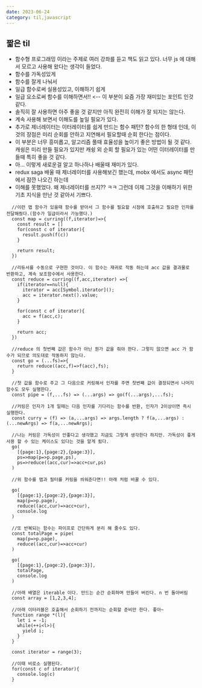 ```yaml
---
date: 2023-06-24
category: til,javascript
---
```


## 짧은 til

- 함수형 프로그래밍 이라는 주제로 여러 강좌를 듣고 책도 읽고 있다. 너무 js 에 대해서 모르고 사용해 왔다는 생각이 들었다.
- 함수를 가독성있게
- 함수를 잘게 나눠서
- 일급 함수로써 실용성있고, 이해하기 쉽게
- 일급 요소로써 함수를 이해하면서!! <-- 이 부분이 요즘 가장 재미있는 포인트 인것 같다.
- 솔직히 잘 사용하면 아주 좋을 것 같지만 아직 완전히 이해가 잘 되지는 않는다.
- 계속 사용해 보면서 이해도를 높일 필요가 있다.
- 추가로 제너레이터는 이터레이터를 쉽게 만드는 함수 패턴? 함수의 한 형태 인데, 이 것의 장점은 미리 순회를 안하고 지연해서 필요할때 순회 한다는 점이다.
- 이 부분은 너무 흥미롭고, 알고리즘 풀때 효율성을 높이기 좋은 방법이 될 것 같다. 캐슁은 미리 만들 필요가 있지만 캐슁 외 순회 할 필요가 있는 어떤 이터레이터를 만들때 특히 좋을 것 같다.
- 아... 이렇게 새로운걸 알고 하나하나 배울때 재미가 있다.
- redux saga 배울 때 제너레이터를 사용해보긴 했는데, mobx 에서도 async 패턴에서 잠깐 나오긴 하는데
- 이해를 못했었다. 왜 제너레이터를 쓰지?? ㅋㅋ 그런데 이제 그것을 이해하기 위한 기초 지식을 만난 것 같아서 기쁘다.

```
  //이런 맵 함수가 있을때 함수를 받아서 그 함수를 필요할 시점에 호출하고 필요한 인자를 전달해줬다.(함수가 일급이라서 가능했다.)
  const map = curring((f,iterator)=>{
    const result = []
    for(const c of iterator){
      result.push(f(c))
    }

    return result;
  })

  //리듀서를 수동으로 구현한 것이다. 이 함수는 재귀로 작동 하는데 acc 값을 결과물로 반환하고, 계속 보조함수에서 사용한다.
  const reduce = curring((f,acc,iterator) =>{
    if(iterator==null){
      iterator = acc[Symbol.iterator]();
      acc = iterator.next().value;
    }

    for(const c of iterator){
      acc = f(acc,c);
    }

    return acc;
  })

  //reduce 의 첫번째 값은 함수가 아닌 뭔가 값을 줘야 한다. 그렇지 않으면 acc 가 함수가 되므로 의도대로 작동하지 않는다.
  const go = (...fs)=>{
    return reduce((acc,f)=>f(acc),fs);
  }

  //첫 값을 함수로 주고 그 다음으로 커링해서 인자를 주면 첫번째 값이 결정되면서 나머지 함수도 모두 실행한다.
  const pipe = (f,...fs) => (...args) => go(f(...args),...fs);

  //커링은 인자가 1개 일때는 다음 인자를 기다리는 함수를 반환, 인자가 2이상이면 즉시 실행한다.
  const curry = (f) => (a,...args) => args.length ? f(a,...args) : (...newArgs) => f(a,...newArgs);

  //나는 커링은 가독성이 안좋다고 생각했고 지금도 그렇게 생각한다 하지만. 가독성이 좋게 사용 할 수 있는 케이스도 있다는 것을 알게 됬다.
  go(
    [{page:1},{page:2},{page:3}],
    ps=>map(p=>p.page,ps),
    ps=>reduce((acc,cur)=>acc+cur,ps)
  )

  //위 함수를 맵과 필터를 커링을 씌워준다면!! 아래 처럼 바꿀 수 있다.

  go(
    [{page:1},{page:2},{page:3}],
    map(p=>p.page),
    reduce((acc,cur)=>acc+cur),
    console.log
  )

  //또 반복되는 함수는 파이프로 간단하게 분리 해 줄수도 있다.
  const totalPage = pipe(
    map(p=>p.page),
    reduce((acc,cur)=>acc+cur)
  )

  go(
    [{page:1},{page:2},{page:3}],
    totalPage,
    console.log
  )

  //아래 배열은 iterable 이다. 만드는 순간 순회하며 만들어 버린다. n 번 돌아버림
  const array = [1,2,3,4];

  //아래 이터러블은 호출해서 순회하기 전까지는 순회할 준비만 한다. 좋아~
  function range *(l){
    let i = -1;
    while(++i<l>){
      yield i;
    }
  }

  const iterator = range(3);

  //이때 비로소 실행된다.
  for(const c of iterator){
    console.log(c)
  }

```
